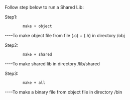 Follow step below to run a Shared Lib:


Step1:

            make + object
             
----To make object file from file (.c) + (.h) in directory /obj
            
Step2:

            make + shared
            
----To make shared lib in directory /lib/shared
           
Step3:
             
            make + all
            
----To make a binary file from object file in directory /bin


           
